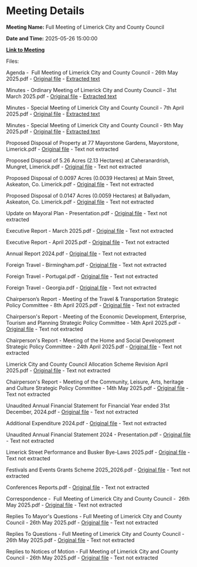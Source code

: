 # Meeting Details

**Meeting Name:** Full Meeting of Limerick City and County Council

**Date and Time:** 2025-05-26 15:00:00

**[Link to Meeting](https://www.limerick.ie/council/whats-on/full-meeting-of-limerick-city-and-county-council-13)**

Files: 

Agenda -  Full Meeting of Limerick City and County Council - 26th May 2025.pdf - [Original file](https://www.limerick.ie/sites/default/files/media/documents/2025-05/agenda-special-meeting-of-limerick-city-and-county-council-9th-may-2025_0.pdf) - [Extracted text](./Agenda%20-%C2%A0%20Full%20Meeting%20of%20Limerick%20City%20and%20County%20Council%20-%2026th%20May%202025.md)

Minutes - Ordinary Meeting of Limerick City and County Council - 31st March 2025.pdf - [Original file](https://www.limerick.ie/sites/default/files/media/documents/2025-05/minutes-ordinary-meeting-of-limerick-city-and-county-council-31st-march-2025.pdf) - [Extracted text](./Minutes%20-%20Ordinary%20Meeting%20of%20Limerick%20City%20and%20County%20Council%20-%2031st%20March%202025.md)

Minutes - Special Meeting of Limerick City and County Council - 7th April 2025.pdf - [Original file](https://www.limerick.ie/sites/default/files/media/documents/2025-05/minutes-special-meeting-of-limerick-city-and-county-council-7th-april-2025.pdf) - [Extracted text](./Minutes%20-%20Special%20Meeting%20of%20Limerick%20City%20and%20County%20Council%20-%207th%20April%202025.md)

Minutes - Special Meeting of Limerick City and County Council - 9th May 2025.pdf - [Original file](https://www.limerick.ie/sites/default/files/media/documents/2025-05/minutes-special-meeting-of-limerick-city-and-county-council-9th-may-2025.pdf) - [Extracted text](./Minutes%20-%20Special%20Meeting%20of%20Limerick%20City%20and%20County%20Council%20-%209th%20May%202025.md)

Proposed Disposal of Property at 77 Mayorstone Gardens, Mayorstone, Limerick.pdf - [Original file](https://www.limerick.ie/sites/default/files/media/documents/2025-05/proposed-disposal-of-property-at-77-mayorstone-gardens-mayorstone-limerick.pdf) - Text not extracted

Proposed Disposal of 5.26 Acres (2.13 Hectares) at Caheranardrish, Mungret, Limerick.pdf - [Original file](https://www.limerick.ie/sites/default/files/media/documents/2025-05/proposed-disposal-of-5.26-acres-2.13-hectares-at-caheranardrish-mungret-limerick.pdf) - Text not extracted

Proposed Disposal of 0.0097 Acres (0.0039 Hectares) at Main Street, Askeaton, Co. Limerick.pdf - [Original file](https://www.limerick.ie/sites/default/files/media/documents/2025-05/proposed-disposal-of-0.0097-acres-0.0039-hectares-at-main-street-askeaton-co-limerick.pdf) - Text not extracted

Proposed Disposal of 0.0147 Acres (0.0059 Hectares) at Ballyadam, Askeaton, Co. Limerick.pdf - [Original file](https://www.limerick.ie/sites/default/files/media/documents/2025-05/proposed-disposal-of-0.0147-acres-0.0059-hectares-at-ballyadam-askeaton-co-limerick.pdf) - Text not extracted

Update on Mayoral Plan - Presentation.pdf - [Original file](https://www.limerick.ie/sites/default/files/media/documents/2025-05/update-on-mayoral-plan-presentation.pdf) - Text not extracted

Executive Report - March 2025.pdf - [Original file](https://www.limerick.ie/sites/default/files/media/documents/2025-05/executive-report-march-2025.pdf) - Text not extracted

Executive Report - April 2025.pdf - [Original file](https://www.limerick.ie/sites/default/files/media/documents/2025-05/executive-report-april-2025_0.pdf) - Text not extracted

Annual Report 2024.pdf - [Original file](https://www.limerick.ie/sites/default/files/media/documents/2025-05/annual-report-2024.pdf) - Text not extracted

Foreign Travel - Birmingham.pdf - [Original file](https://www.limerick.ie/sites/default/files/media/documents/2025-05/foreign-travel-birmingham.pdf) - Text not extracted

Foreign Travel - Portugal.pdf - [Original file](https://www.limerick.ie/sites/default/files/media/documents/2025-05/foreign-travel-portugal.pdf) - Text not extracted

Foreign Travel - Georgia.pdf - [Original file](https://www.limerick.ie/sites/default/files/media/documents/2025-05/foreign-travel-georgia.pdf) - Text not extracted

Chairperson’s Report - Meeting of the Travel & Transportation Strategic Policy Committee - 8th April 2025.pdf - [Original file](https://www.limerick.ie/sites/default/files/media/documents/2025-05/chairperson-s-report-meeting-of-the-travel-transportation-strategic-policy-committee-8th-april-2025.pdf) - Text not extracted

Chairperson's Report - Meeting of the Economic Development, Enterprise, Tourism and Planning Strategic Policy Committee - 14th April 2025.pdf - [Original file](https://www.limerick.ie/sites/default/files/media/documents/2025-05/chairperson-s-report-meeting-of-the-economic-development-enterprise-tourism-and-planning-strategic-policy-committee-14th-april-2025.pdf) - Text not extracted

Chairperson's Report - Meeting of the Home and Social Development Strategic Policy Committee - 24th April 2025.pdf - [Original file](https://www.limerick.ie/sites/default/files/media/documents/2025-05/chairperson-s-report-meeting-of-the-home-and-social-development-strategic-policy-committee-24th-april-2025.pdf) - Text not extracted

Limerick City and County Council Allocation Scheme Revision April 2025.pdf - [Original file](https://www.limerick.ie/sites/default/files/media/documents/2025-05/report-on-the-review-of-limerick-city-and-county-council-allocation-scheme-2021.pdf) - Text not extracted

Chairperson's Report - Meeting of the Community, Leisure, Arts, heritage and Culture Strategic Policy Committee - 14th May 2025.pdf - [Original file](https://www.limerick.ie/sites/default/files/media/documents/2025-05/chairperson-s-report-meeting-of-the-community-leisure-arts-heritage-and-culture-strategic-policy-committee-14th-may-2025.pdf) - Text not extracted

Unaudited Annual Financial Statement for Financial Year ended 31st December, 2024.pdf - [Original file](https://www.limerick.ie/sites/default/files/media/documents/2025-05/unaudited-annual-financial-statement-for-financial-year-ended-31st-december-2024.pdf) - Text not extracted

Additional Expenditure 2024.pdf - [Original file](https://www.limerick.ie/sites/default/files/media/documents/2025-05/additional-expenditure-2024.pdf) - Text not extracted

Unaudited Annual Financial Statement 2024 - Presentation.pdf - [Original file](https://www.limerick.ie/sites/default/files/media/documents/2025-06/unaudited-annual-financial-statement-2024-presentation.pdf) - Text not extracted

Limerick Street Performance and Busker Bye-Laws 2025.pdf - [Original file](https://www.limerick.ie/sites/default/files/media/documents/2025-05/limerick-street-performance-and-busker-bye-laws-2025_0.pdf) - Text not extracted

Festivals and Events Grants Scheme 2025_2026.pdf - [Original file](https://www.limerick.ie/sites/default/files/media/documents/2025-05/festivals-and-events-grants-scheme-2025-2026.pdf) - Text not extracted

Conferences Reports.pdf - [Original file](https://www.limerick.ie/sites/default/files/media/documents/2025-05/attendance-at-annual-st-patrick-s-day-celebration-in-new-york.pdf) - Text not extracted

Correspondence -  Full Meeting of Limerick City and County Council -  26th May 2025.pdf - [Original file](https://www.limerick.ie/sites/default/files/media/documents/2025-05/correspondence-full-meeting-of-limerick-city-and-county-council-26th-may-2025.pdf) - Text not extracted

Replies To Mayor's Questions - Full Meeting of Limerick City and County Council - 26th May 2025.pdf - [Original file](https://www.limerick.ie/sites/default/files/media/documents/2025-05/replies-to-mayor-s-questions-full-meeting-of-limerick-city-and-county-council-26th-may-2025.pdf) - Text not extracted

Replies To Questions - Full Meeting of Limerick City and County Council - 26th May 2025.pdf - [Original file](https://www.limerick.ie/sites/default/files/media/documents/2025-05/replies-to-questions-full-meeting-of-limerick-city-and-county-council-26th-may-2025.pdf) - Text not extracted

Replies to Notices of Motion - Full Meeting of Limerick City and County Council - 26th May 2025.pdf - [Original file](https://www.limerick.ie/sites/default/files/media/documents/2025-05/replies-to-notices-of-motion-full-meeting-of-limerick-city-and-county-council-26th-may-2025.pdf) - Text not extracted

